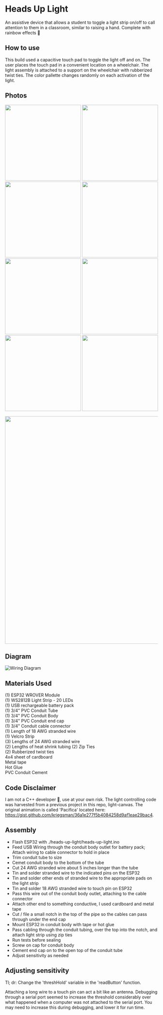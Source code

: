 # Heads Up Light
An assistive device that allows a student to toggle a light strip on/off to call attention to them in a classroom, similar to raising a hand. Complete with rainbow effects :rainbow:

## How to use
This build used a capacitive touch pad to toggle the light off and on. The user places the touch pad in a convenient location on a wheelchair. The light assembly is attached to a support on the wheelchair with rubberized twist ties. The color pallette changes randomly on each activation of the light.

## Photos
<img src="./images/light-gif.gif" width="250"> <img src="./images/completed_1.jpeg" width="250"> <img src="./images/completed_2.jpeg" width="250"> <img src="./images/completed_3.jpeg" width="250"> <img src="./images/completed_4.jpeg" width="250"> <img src="./images/completed_5.jpeg" width="250"> <img src="./images/completed_6.jpeg" width="250"> <img src="./images/completed_8.jpeg" width="250">

<img src="./images/completed_7.jpeg" width="750">


## Diagram
![Wiring Diagram](./images/fritzing-sketch.jpg)

## Materials Used
(1) ESP32 WROVER Module  
(1) WS2812B Light Strip - 20 LEDs  
(1) USB rechargeable battery pack  
(1) 3/4" PVC Conduit Tube  
(1) 3/4" PVC Conduit Body  
(1) 3/4" PVC Conduit end cap  
(1) 3/4" Conduit cable connector  
(1) Length of 18 AWG stranded wire  
(1) Velcro Strip  
(3) Lengths of 24 AWG stranded wire  
(2) Lengths of heat shrink tubing 
(2) Zip Ties  
(2) Rubberized twist ties  
4x4 sheet of cardboard  
Metal tape  
Hot Glue  
PVC Conduit Cement  

## Code Disclaimer
I am not a C++ developer :shrug:, use at your own risk. The light controlling code was harvested from a previous project in this repo, light-canvas. The original animation is called 'Pacifica' located here: https://gist.github.com/kriegsman/36a1e277f5b4084258d9af1eae29bac4. 

## Assembly
- Flash ESP32 with ./heads-up-light/heads-up-light.ino
- Feed USB Wiring through the conduit body outlet for battery pack; Attach wiring to cable connector to hold in place
- Trim conduit tube to size
- Cemet conduit body to the bottom of the tube
- Cut 24 AWG stranded wire about 5 inches longer than the tube
- Tin and solder stranded wire to the indicated pins on the ESP32
- Tin and solder other ends of stranded wire to the appropriate pads on the light strip
- Tin and solder 18 AWG stranded wire to touch pin on ESP32
- Pass this wire out of the conduit body outlet, attaching to the cable connector
- Attach other end to something conductive, I used cardboard and metal tape
- Cut / file a small notch in the top of the pipe so the cables can pass through under the end cap
- Mount ESP32 in conduit body with tape or hot glue
- Pass cabling through the conduit tubing, over the top into the notch, and attach light strip using zip ties
- Run tests before sealing
- Screw on cap for conduit body
- Cement end cap on to the open top of the conduit tube
- Adjust sensitivity as needed

## Adjusting sensitivity
Tl; dr: Change the 'threshHold' variable in the 'readButton' function.

Attaching a long wire to a touch pin can act a bit like an antenna. Debugging through a serial port seemed to increase the threshold considerably over what happened when a computer was not attached to the serial port. You may need to increase this during debugging, and lower it for run time.